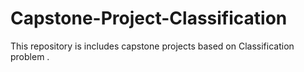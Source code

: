 # Capstone-Project-Classification
This repository is includes capstone projects based on Classification problem .
